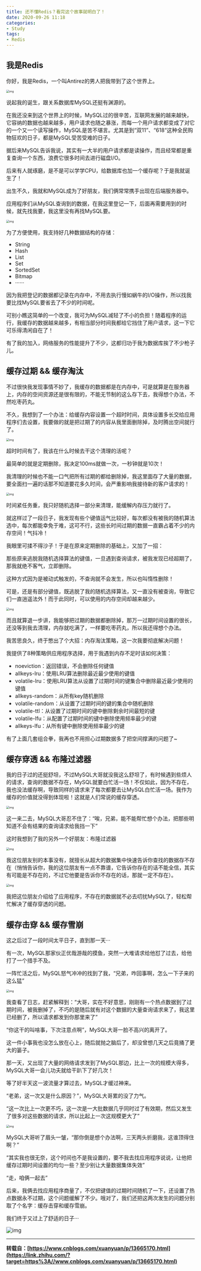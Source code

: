 ```yaml
---
title: 还不懂Redis？看完这个故事就明白了！
date: 2020-09-26 11:18
categories:
- Study
tags:
- Redis
---
```


## **我是Redis**

你好，我是Redis，一个叫Antirez的男人把我带到了这个世界上。

<img src="https://images.shiguangping.com/imgs/20200926111910.jpg" alt="img" style="zoom:50%;" />

说起我的诞生，跟关系数据库MySQL还挺有渊源的。

在我还没来到这个世界上的时候，MySQL过的很辛苦，互联网发展的越来越快，它容纳的数据也越来越多，用户请求也随之暴涨，而每一个用户请求都变成了对它的一个又一个读写操作，MySQL是苦不堪言。尤其是到“双11”、“618“这种全民购物狂欢的日子，都是MySQL受苦受难的日子。

据后来MySQL告诉我说，其实有一大半的用户请求都是读操作，而且经常都是重复查询一个东西，浪费它很多时间去进行磁盘I/O。

后来有人就琢磨，是不是可以学学CPU，给数据库也加一个缓存呢？于是我就诞生了！

出生不久，我就和MySQL成为了好朋友，我们俩常常携手出现在后端服务器中。

应用程序们从MySQL查询到的数据，在我这里登记一下，后面再需要用到的时候，就先找我要，我这里没有再找MySQL要。

<img src="https://images.shiguangping.com/imgs/20200926111939.jpg" alt="img" style="zoom:50%;" />

为了方便使用，我支持好几种数据结构的存储：

- String
- Hash
- List
- Set
- SortedSet
- Bitmap
- ······

因为我把登记的数据都记录在内存中，不用去执行慢如蜗牛的I/O操作，所以找我要比找MySQL要省去了不少的时间呢。

可别小瞧这简单的一个改变，我可为MySQL减轻了不小的负担！随着程序的运行，我缓存的数据越来越多，有相当部分时间我都给它挡住了用户请求，这一下它可乐得清闲自在了！

有了我的加入，网络服务的性能提升了不少，这都归功于我为数据库挨了不少枪子儿。

## **缓存过期 && 缓存淘汰**

不过很快我发现事情不妙了，我缓存的数据都是在内存中，可是就算是在服务器上，内存的空间资源还是很有限的，不能无节制的这么存下去，我得想个办法，不然吃枣药丸。

不久，我想到了一个办法：给缓存内容设置一个超时时间，具体设置多长交给应用程序们去设置，我要做的就是把过期了的内容从我里面删除掉，及时腾出空间就行了。

<img src="https://images.shiguangping.com/imgs/20200926112001.jpg" alt="img" style="zoom:50%;" />

超时时间有了，我该在什么时候去干这个清理的活呢？

最简单的就是定期删除，我决定100ms就做一次，一秒钟就是10次！

我清理的时候也不能一口气把所有过期的都给删除掉，我这里面存了大量的数据，要全面扫一遍的话那不知道要花多久时间，会严重影响我接待新的客户请求的！

<img src="https://images.shiguangping.com/imgs/20200926112049.jpg" alt="img" style="zoom:50%;" />

时间紧任务重，我只好随机选择一部分来清理，能缓解内存压力就行了。

就这样过了一段日子，我发现有些个键值运气比较好，每次都没有被我的随机算法选中，每次都能幸免于难，这可不行，这些长时间过期的数据一直霸占着不少的内存空间！气抖冷！

我眼里可揉不得沙子！于是在原来定期删除的基础上，又加了一招：

那些原来逃脱我随机选择算法的键值，一旦遇到查询请求，被我发现已经超期了，那我就绝不客气，立即删除。

这种方式因为是被动式触发的，不查询就不会发生，所以也叫惰性删除！

可是，还是有部分键值，既逃脱了我的随机选择算法，又一直没有被查询，导致它们一直逍遥法外！而于此同时，可以使用的内存空间却越来越少。

<img src="https://images.shiguangping.com/imgs/20200926112113.jpg" alt="img" style="zoom:50%;" />

而且就算退一步讲，我能够把过期的数据都删除掉，那万一过期时间设置的很长，还没等到我去清理，内存就吃满了，一样要吃枣药丸，所以我还得想个办法。

我苦思良久，终于憋出了个大招：内存淘汰策略，这一次我要彻底解决问题！

我提供了8种策略供应用程序选择，用于我遇到内存不足时该如何决策：

- noeviction：返回错误，不会删除任何键值
- allkeys-lru：使用LRU算法删除最近最少使用的键值
- volatile-lru：使用LRU算法从设置了过期时间的键集合中删除最近最少使用的键值
- allkeys-random：从所有key随机删除
- volatile-random：从设置了过期时间的键的集合中随机删除
- volatile-ttl：从设置了过期时间的键中删除剩余时间最短的键
- volatile-lfu：从配置了过期时间的键中删除使用频率最少的键
- allkeys-lfu：从所有键中删除使用频率最少的键

有了上面几套组合拳，我再也不用担心过期数据多了把空间撑满的问题了~

## **缓存穿透 && 布隆过滤器**

我的日子过的还挺舒坦，不过MySQL大哥就没我这么舒坦了，有时候遇到些烦人的请求，查询的数据不存在，MySQL就要白忙活一场！不仅如此，因为不存在，我也没法缓存啊，导致同样的请求来了每次都要去让MySQL白忙活一场。我作为缓存的价值就没得到体现啦！这就是人们常说的缓存穿透。

<img src="https://images.shiguangping.com/imgs/20200926112255.jpg" alt="img" style="zoom:50%;" />

这一来二去，MySQL大哥忍不住了：“唉，兄弟，能不能帮忙想个办法，把那些明知道不会有结果的查询请求给我挡一下”

这时我想到了我的另外一个好朋友：布隆过滤器

<img src="https://images.shiguangping.com/imgs/20200926112306.jpg" alt="img" style="zoom:50%;" />

我这位朋友别的本事没有，就擅长从超大的数据集中快速告诉你查找的数据存不存在（悄悄告诉你，我的这位朋友有一点不靠谱，它告诉你存在的话不能全信，其实有可能是不存在的，不过它他要是告诉你不存在的话，那就一定不存在）。

<img src="https://images.shiguangping.com/imgs/20200926112319.jpg" alt="img" style="zoom:50%;" />

我把这位朋友介绍给了应用程序，不存在的数据就不必去叨扰MySQL了，轻松帮忙解决了缓存穿透的问题。

## **缓存击穿 && 缓存雪崩**

这之后过了一段时间太平日子，直到那一天···

有一次，MySQL那家伙正优哉游哉的摸鱼，突然一大堆请求给他怼了过去，给他打了一个措手不及。

一阵忙活之后，MySQL怒气冲冲的找到了我，“兄弟，咋回事啊，怎么一下子来的这么猛”

<img src="https://images.shiguangping.com/imgs/20200926112334.jpg" alt="img" style="zoom:50%;" />

我查看了日志，赶紧解释到：“大哥，实在不好意思，刚刚有一个热点数据到了过期时间，被我删掉了，不巧的是随后就有对这个数据的大量查询请求来了，我这里已经删了，所以请求都发到你那里来了”

“你这干的叫啥事，下次注意点啊”，MySQL大哥一脸不高兴的离开了。

这一件小事我也没怎么放在心上，随后就抛之脑后了，却没曾想几天之后竟捅了更大的篓子。

那一天，又出现了大量的网络请求发到了MySQL那边，比上一次的规模大得多，MySQL大哥一会儿功夫就给干趴下了好几次！

等了好半天这一波流量才算过去，MySQL才缓过神来。

“老弟，这一次又是什么原因？”，MySQL大哥累的没了力气。

“这一次比上一次更不巧，这一次是一大批数据几乎同时过了有效期，然后又发生了很多对这些数据的请求，所以比起上一次这规模更大了”

<img src="https://images.shiguangping.com/imgs/20200926112345.jpg" alt="img" style="zoom:50%;" />

MySQL大哥听了眉头一皱，“那你倒是想个办法啊，三天两头折磨我，这谁顶得住啊？”

“其实我也很无奈，这个时间也不是我设置的，要不我去找应用程序说说，让他把缓存过期时间设置的均匀一些？至少别让大量数据集体失效”

“走，咱俩一起去”

后来，我俩去找应用程序商量了，不仅把键值的过期时间随机了一下，还设置了热点数据永不过期，这个问题缓解了不少。哦对了，我们还把这两次发生的问题分别取了个名字：缓存击穿和缓存雪崩。

我们终于又过上了舒适的日子···



![img](https://images.shiguangping.com/imgs/20200926112423.jpg)

---

**转载自：[https://www.cnblogs.com/xuanyuan/p/13665170.html](https://link.zhihu.com/?target=https%3A//www.cnblogs.com/xuanyuan/p/13665170.html)**

